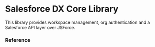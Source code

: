 # Salesforce DX Core Library
This library provides workspace management, org authentication and a Salesforce API
layer over JSForce.


### Reference
